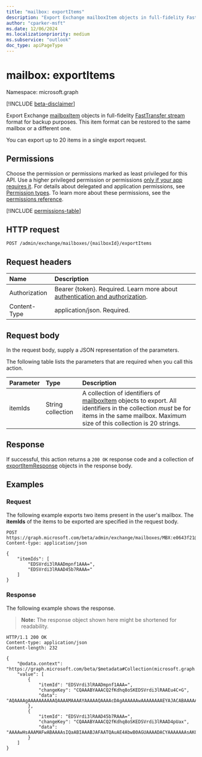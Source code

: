 ```yaml
---
title: "mailbox: exportItems"
description: "Export Exchange mailboxItem objects in full-fidelity FastTransfer format for backup purposes."
author: "cparker-msft"
ms.date: 12/06/2024
ms.localizationpriority: medium
ms.subservice: "outlook"
doc_type: apiPageType
---
```


# mailbox: exportItems

Namespace: microsoft.graph

[!INCLUDE [beta-disclaimer](../../includes/beta-disclaimer.md)]

Export Exchange [mailboxItem](../resources/mailboxitem.md) objects in full-fidelity [FastTransfer stream](/openspecs/exchange_server_protocols/ms-oxcfxics/ed7d3455-9bdf-40eb-90bd-8dfe6164a250#gt_12daff0e-4241-4498-a93f-212795ab2450) format for backup purposes. This item format can be restored to the same mailbox or a different one.

You can export up to 20 items in a single export request.

## Permissions

Choose the permission or permissions marked as least privileged for this API. Use a higher privileged permission or permissions [only if your app requires it](/graph/permissions-overview#best-practices-for-using-microsoft-graph-permissions). For details about delegated and application permissions, see [Permission types](/graph/permissions-overview#permission-types). To learn more about these permissions, see the [permissions reference](/graph/permissions-reference).

<!-- {
  "blockType": "permissions",
  "name": "mailbox-exportitems-permissions"
}
-->
[!INCLUDE [permissions-table](../includes/permissions/mailbox-exportitems-permissions.md)]

## HTTP request

<!-- {
  "blockType": "ignored"
}
-->
``` http
POST /admin/exchange/mailboxes/{mailboxId}/exportItems
```

## Request headers

|Name|Description|
|:---|:---|
|Authorization|Bearer {token}. Required. Learn more about [authentication and authorization](/graph/auth/auth-concepts).|
|Content-Type|application/json. Required.|

## Request body

In the request body, supply a JSON representation of the parameters.

The following table lists the parameters that are required when you call this action.

|Parameter|Type|Description|
|:---|:---|:---|
|itemIds|String collection|A collection of identifiers of [mailboxItem](../resources/mailboxitem.md) objects to export. All identifiers in the collection _must_ be for items in the same mailbox. Maximum size of this collection is 20 strings.|

## Response

If successful, this action returns a `200 OK` response code and a collection of [exportItemResponse](../resources/exportitemresponse.md) objects in the response body.

## Examples

### Request

The following example exports two items present in the user's mailbox. The **itemIds** of the items to be exported are specified in the request body.
<!-- {
  "blockType": "request",
  "name": "mailboxthis.exportitems",
  "sampleKeys": ["MBX:e0643f21@a7809c93"]
}
-->
``` http
POST https://graph.microsoft.com/beta/admin/exchange/mailboxes/MBX:e0643f21@a7809c93/exportItems
Content-type: application/json

{
    "itemIds": [
        "EDSVrdi3lRAADmpnf1AAA=",
        "EDSVrdi3lRAAD45b7RAAA="
    ]
}
```

### Response

The following example shows the response.
>**Note:** The response object shown here might be shortened for readability.
<!-- {
  "blockType": "response",
  "truncated": true,
  "@odata.type": "Collection(microsoft.graph.exportItemResponse)"
}
-->
``` http
HTTP/1.1 200 OK
Content-type: application/json
Content-length: 232

{
    "@odata.context": "https://graph.microsoft.com/beta/$metadata#Collection(microsoft.graph.exportItemResponse)",
    "value": [
        {
            "itemId": "EDSVrdi3lRAADmpnf1AAA=",
            "changeKey": "CQAAABYAAACQ2fKdhq8oSKEDSVrdi3lRAAEu4C+G",
            "data": "AQAAAAgAAAAAAAAAAQAAAAMAAAAYAAAAAQAAAAcDAgAAAAAAwAAAAAAAAEYAJACABAAAAAYAAAAUDwCSghc"
        },
        {
            "itemId": "EDSVrdi3lRAAD45b7RAAA=",
            "changeKey": "CQAAABYAAACQ2fKdhq8oSKEDSVrdi3lRAAD4pUax",
            "data": "AAAAwHsAAAMAFwABAAAAsIQaABIAAABJAFAATQAuAE4AbwB0AGUAAAADACYAAAAAAAsAKQAAAAMANgAAAAAAsIQ3AFwAAABB"
        }
    ]
}
```
